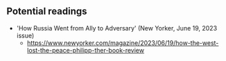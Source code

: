 ## Potential readings

- 'How Russia Went from Ally to Adversary' (New Yorker, June 19, 2023 issue)
  * https://www.newyorker.com/magazine/2023/06/19/how-the-west-lost-the-peace-philipp-ther-book-review
